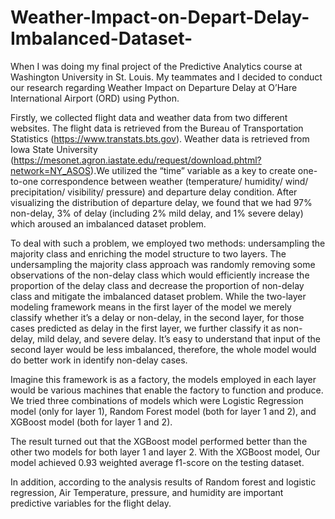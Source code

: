 # Weather-Impact-on-Depart-Delay-Imbalanced-Dataset-

When I was doing my final project of the Predictive Analytics course at Washington University in St. Louis. My teammates and I decided to conduct our research regarding Weather Impact on Departure Delay at O’Hare International Airport (ORD) using Python. 

Firstly, we collected flight data and weather data from two different websites. The flight data is retrieved from the Bureau of Transportation Statistics (https://www.transtats.bts.gov). Weather data is retrieved from Iowa State University (https://mesonet.agron.iastate.edu/request/download.phtml?network=NY_ASOS).We utilized the “time” variable as a key to create one-to-one correspondence between weather (temperature/ humidity/ wind/ precipitation/ visibility/ pressure) and departure delay condition. After visualizing the distribution of departure delay, we found that we had 97% non-delay, 3% of delay (including 2% mild delay, and 1% severe delay) which aroused an imbalanced dataset problem.  

To deal with such a problem, we employed two methods: undersampling the majority class and  enriching the model structure to two layers. The undersampling the majority class approach was randomly removing some observations of the non-delay class which would efficiently increase the proportion of the delay class and decrease the proportion of non-delay class and mitigate the imbalanced dataset problem. While the two-layer modeling framework means in the first layer of the model we merely classify whether it’s a delay or non-delay, in the second layer, for those cases predicted as delay in the first layer, we further classify it as non-delay, mild delay, and severe delay. It’s easy to understand that input of the second layer would be less imbalanced, therefore, the whole model would do better work in identify non-delay cases. 

Imagine this framework is as a factory, the models employed in each layer would be various machines that enable the factory to function and produce.  We tried three combinations of models which were Logistic Regression model (only for layer 1), Random Forest model (both for layer 1 and 2), and XGBoost model (both for layer 1 and 2).

The result turned out that the XGBoost model performed better than the other two models for both layer 1 and layer 2. With the XGBoost model, Our model achieved 0.93 weighted average f1-score on the testing dataset.

In addition, according to the analysis results of Random forest and logistic regression, Air Temperature, pressure, and humidity are important predictive variables for the flight delay.
